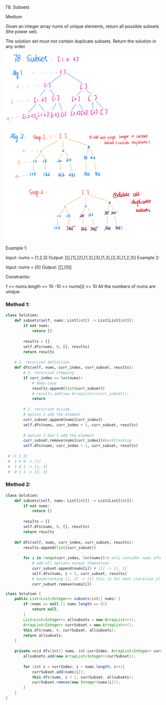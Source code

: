 78. Subsets
    
Medium

Given an integer array nums of unique elements, return all possible subsets (the power set).

The solution set must not contain duplicate subsets. Return the solution in any order.
![Algrithm](image/../../basic/image/leetcode78_note.jpeg)
 

Example 1:

Input: nums = [1,2,3]
Output: [[],[1],[2],[1,2],[3],[1,3],[2,3],[1,2,3]]
Example 2:

Input: nums = [0]
Output: [[],[0]]
 

Constraints:

1 <= nums.length <= 10
-10 <= nums[i] <= 10
All the numbers of nums are unique.

### Method 1:    
```py
class Solution:
    def subsets(self, nums: List[int]) -> List[List[int]]:
        if not nums:
            return []
        
        results = []
        self.dfs(nums, 0, [], results)
        return results
        
    # 1. recursion definition
    def dfs(self, nums, curr_index, curr_subset, results):
        # 3. recursion stopping
        if curr_index >= len(nums):
            # deep copy
            results.append(list(curr_subset))
            # results.add(new ArrayList<>(curr_subset));
            return
        
        # 2. recursion divide
        # option 1 add the element
        curr_subset.append(nums[curr_index])
        self.dfs(nums, curr_index + 1, curr_subset, results)
        
        # option 2 don't add the element
        curr_subset.remove(nums[curr_index])#backtracking
        self.dfs(nums, curr_index + 1, curr_subset, results)
        
 # [1 2 3]
 #  1 0 0 -> [1]
 #  1 0 1 -> [1, 3]
 #  0 1 1 -> [2, 3]
```
        
### Method 2:
```py
class Solution:
    def subsets(self, nums: List[int]) -> List[List[int]]:
        if not nums:
            return []
        
        results = []
        self.dfs(nums, 0, [], results)
        return results
    
    def dfs(self, nums, curr_index, curr_subset, results):
        results.append(list(curr_subset))
        
        for i in range(curr_index, len(nums)):# only consider nums after curr_index
            # add all options except themselves
            curr_subset.append(nums[i]) # [1] -> [1, 2]
            self.dfs(nums, i + 1, curr_subset, results)
            # backtracking [1, 2] -> [1] this is for next iteration it can do [1] -> [1, 3]
            curr_subset.remove(nums[i])
```

```java
class Solution {
    public List<List<Integer>> subsets(int[] nums) {
        if (nums == null || nums.length == 0){
            return null;
        }
        List<List<Integer>> allsubsets = new ArrayList<>();
        ArrayList<Integer> currSubset = new ArrayList<>();
        this.dfs(nums, 0, currSubset, allsubsets);
        return allsubsets;
    }
    
    private void dfs(int[] nums, int currIndex, ArrayList<Integer> currSubset,  List<List<Integer>> allsubsets){
        allsubsets.add(new ArrayList<Integer>(currSubset));
        
        for (int i = currIndex; i < nums.length; i++){
            currSubset.add(nums[i]);
            this.dfs(nums, i + 1, currSubset, allsubsets);
            currSubset.remove(new Integer(nums[i]));
        }
    }
}
```


    